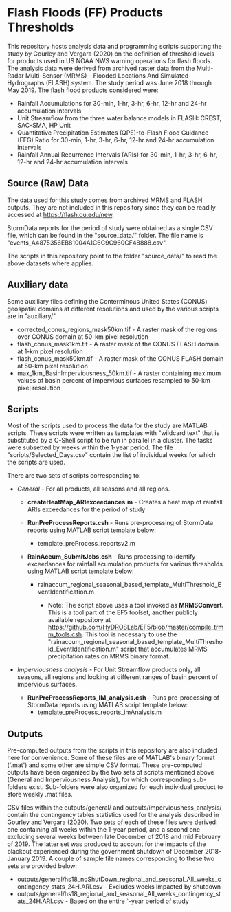 # Flash Floods (FF) Products Thresholds

This repository hosts analysis data and programming scripts supporting the study by Gourley and Vergara (2020) on the definition of threshold levels for products used in US NOAA NWS warning operations for flash floods. The analysis data were derived from archived raster data from the Multi-Radar Multi-Sensor (MRMS) – Flooded Locations And Simulated Hydrographs (FLASH) system. The study period was June 2018 through May 2019. The flash flood products considered were:

* Rainfall Accumulations for 30-min, 1-hr, 3-hr, 6-hr, 12-hr and 24-hr accumulation intervals
* Unit Streamflow from the three water balance models in FLASH: CREST, SAC-SMA, HP Unit 
* Quantitative Precipitation Estimates (QPE)-to-Flash Flood Guidance (FFG) Ratio for 30-min, 1-hr, 3-hr, 6-hr, 12-hr and 24-hr accumulation intervals
* Rainfall Annual Recurrence Intervals (ARIs) for 30-min, 1-hr, 3-hr, 6-hr, 12-hr and 24-hr accumulation intervals

## Source (Raw) Data

The data used for this study comes from archived MRMS and FLASH outputs. They are not included in this repository since they can be readily accessed at https://flash.ou.edu/new.

StormData reports for the period of study were obtained as a single CSV file, which can be found in the "source_data/" folder. The file name is "events_A4875356EB81004A1C6C9C960CF48888.csv".

The scripts in this repository point to the folder "source_data/" to read the above datasets where applies.

## Auxiliary data

Some auxiliary files defining the Conterminous United States (CONUS) geospatial domains at different resolutions and used by the various scripts are in "auxiliary/"

* corrected_conus_regions_mask50km.tif - A raster mask of the regions over CONUS domain at 50-km pixel resolution
* flash_conus_mask1km.tif - A raster mask of the CONUS FLASH domain at 1-km pixel resolution
* flash_conus_mask50km.tif - A raster mask of the CONUS FLASH domain at 50-km pixel resolution
* max_1km_BasinImperviousness_50km.tif - A raster containing maximum values of basin percent of impervious surfaces resampled to 50-km pixel resolution

## Scripts

Most of the scripts used to process the data for the study are MATLAB scripts. These scripts were written as templates with "wildcard text" that is substituted by a C-Shell script to be run in parallel in a cluster. The tasks were subsetted by weeks within the 1-year period. The file "scripts/Selected_Days.csv" contain the list of individual weeks for which the scripts are used.

There are two sets of scripts corresponding to:

* *General* - For all products, all seasons and all regions.
  - **createHeatMap_ARIexceedances.m** - Creates a heat map of rainfall ARIs exceedances for the period of study

  - **RunPreProcessReports.csh** - Runs pre-processing of StormData reports using MATLAB script template below:
    - template_preProcess_reportsv2.m

  - **RainAccum_SubmitJobs.csh** - Runs processing to identify exceedances for rainfall acumulation products for various thresholds using MATLAB script template below:
    - rainaccum_regional_seasonal_based_template_MultiThreshold_EventIdentification.m

      - Note: The script above uses a tool invoked as **MRMSConvert**. This is a tool part of the EF5 toolset, another publicly available repository at https://github.com/HyDROSLab/EF5/blob/master/compile_trmm_tools.csh. This tool is necessary to use the "rainaccum_regional_seasonal_based_template_MultiThreshold_EventIdentification.m" script that accumulates MRMS precipitation rates on MRMS binary format.

* *Imperviousness analysis* - For Unit Streamflow products only, all seasons, all regions and looking at different ranges of basin percent of impervious surfaces.
  - **RunPreProcessReports_IM_analysis.csh** - Runs pre-processing of StormData reports using MATLAB script template below:
    - template_preProcess_reports_imAnalysis.m 

## Outputs

Pre-computed outputs from the scripts in this repository are also included here for convenience. Some of these files are of MATLAB's binary format ('.mat') and some other are simple CSV format. These pre-computed outputs have been organized by the two sets of scripts mentioned above (General and Imperviousness Analysis), for which corresponding sub-folders exist. Sub-folders were also organized for each individual product to store weekly .mat files.

CSV files within the outputs/general/ and outputs/imperviousness_analysis/ contain the contingency tables statistics used for the analysis described in Gourley and Vergara (2020). Two sets of each of these files were derived: one containing all weeks within the 1-year period, and a second one excluding several weeks between late December of 2018 and mid February of 2019. The latter set was produced to account for the impacts of the blackout experienced during the government shutdown of December 2018-January 2019. A couple of sample file names corresponding to these two sets are provided below:

* outputs/general/hs18_noShutDown_regional_and_seasonal_All_weeks_contingency_stats_24H.ARI.csv - Excludes weeks impacted by shutdown
* outputs/general/hs18_regional_and_seasonal_All_weeks_contingency_stats_24H.ARI.csv - Based on the entire `-year period of study

